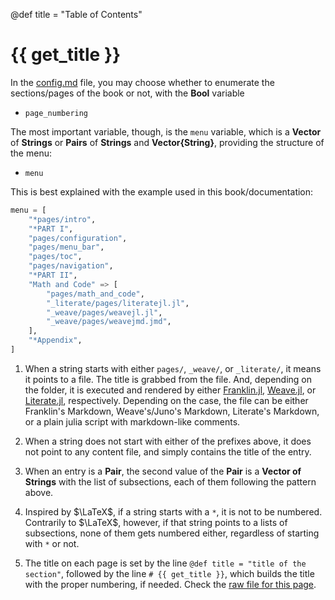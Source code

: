 @def title = "Table of Contents"

# {{ get_title }}

In the [config.md](https://raw.githubusercontent.com/rmsrosa/booksjl-franklin-template/main/config.md) file, you may choose whether to enumerate the sections/pages of the book or not, with the **Bool** variable

* `page_numbering`

The most important variable, though, is the `menu` variable, which is a **Vector** of **Strings** or **Pairs** of **Strings** and **Vector{String}**, providing the structure of the menu:

* `menu`

This is best explained with the example used in this book/documentation:

```julia
menu = [
    "*pages/intro",
    "*PART I",
    "pages/configuration",
    "pages/menu_bar",
    "pages/toc",
    "pages/navigation",
    "*PART II",
    "Math and Code" => [
        "pages/math_and_code",
        "_literate/pages/literatejl.jl",
        "_weave/pages/weavejl.jl",
        "_weave/pages/weavejmd.jmd",
    ],
    "*Appendix",
]
```

1. When a string starts with either `pages/`, `_weave/`, or `_literate/`, it means it points to a file. The title is grabbed from the file. And, depending on the folder, it is executed and rendered by either [Franklin.jl](https://github.com/tlienart/Franklin.jl), [Weave.jl](https://github.com/JunoLab/Weave.jl), or [Literate.jl](https://github.com/fredrikekre/Literate.jl), respectively. Depending on the case, the file can be either Franklin's Markdown, Weave's/Juno's Markdown, Literate's Markdown, or a plain julia script with markdown-like comments.

1. When a string does not start with either of the prefixes above, it does not point to any content file, and simply contains the title of the entry.

1. When an entry is a **Pair**, the second value of the **Pair** is a **Vector of Strings** with the list of subsections, each of them following the pattern above.

1. Inspired by $\LaTeX$, if a string starts with a `*`, it is not to be numbered. Contrarily to $\LaTeX$, however, if that string points to a lists of subsections, none of them gets numbered either, regardless of starting with `*` or not.

1. The title on each page is set by the line `@def title = "title of the section"`, followed by the line `# {{ get_title }}`, which builds the title with the proper numbering, if needed. Check the [raw file for this page](https://github.com/rmsrosa/booksjl-franklin-template/blob/main/pages/toc.md).
